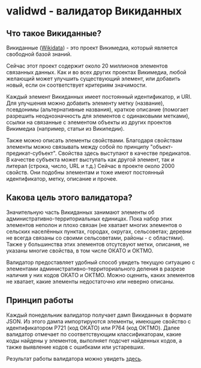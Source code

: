 # validwd - валидатор Викиданных
## Что такое Викиданные?
Викиданные ([Wikidata](https://www.wikidata.org/wiki/Wikidata:Main_Page)) - это проект Викимедиа, который является свободной базой знаний.

Сейчас этот проект содержит около 20 миллионов элементов связанных данных. Как и во всех других проектах Викимедиа, любой желающий может улучшить существующий элемент, или добавить новый, если он соответствует критериям значимости.

Каждый элемент Викиданных имеет постоянный идентификатор, и URI. Для улучшения можно добавить элементу метку (название), псевдонимы (альтернативные названия), краткое описание (помогает разрешить неоднозначность для элементов с одинаковыми метками), ссылки на связанные с элементом объекты из других проектов Викимедиа (например, статьи из Википедии).

Также можно описать элементы свойствами. Благодаря свойствам элементы можно связывать между собой по принципу "объект-предикат-субъект". Свойства здесь выступают в качестве предикатов. В качестве субъекта может выступать как другой элемент, так и литерал (строка, число, URL и т.д.) Сейчас в проекте около 2000 свойств. Они подобны элементам и тоже имеют постоянный идентификатор, метку, описание и прочее.

## Какова цель этого валидатора?
Значительную часть Викиданных занимают элементы об административно-территориальных единицах. Пока набор этих элементов неполон и плохо связан (не хватает многих элементов о сельских населённых пунктах, городах, округах, сельсоветах; деревни не всегда связаны со своими сельсоветами, районы - с областями). Также у большинства этих элементов отсутсвуют метки, описания, не указаны многие свойства, в том числе ОКАТО и ОКТМО.

Валидатор предоставляет удобный способ увидеть текущую ситуацию с элементами административно-территориального деления в разрезе наличия у них кодов ОКАТО и ОКТМО. Можно оценить, каких элементов не хватает, какие элементы недостаточно или неверно описаны.

## Принцип работы
Каждый понедельник валидатор получает дамп Викиданных в формате JSON. Из этого дампа импортируются элементы, имеющие свойство с идентификатором P721 (код ОКАТО) или P764 (код ОКТМО). Далее валидатор отмечает по соответствующим классификаторам, какие коды найдены у элементов, выполняет подсчет найденных кодов, а также выявление кодов с ошибками или устаревших.

Результат работы валидатора можно увидеть [здесь](http://allardais.github.io/validwd/).
